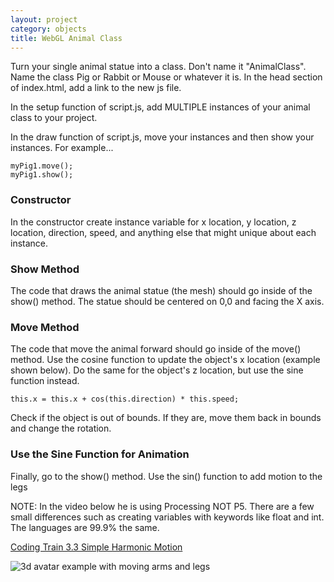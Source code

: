 ```yaml
---
layout: project
category: objects
title: WebGL Animal Class
---
```


Turn your single animal statue into a class. Don't name it "AnimalClass". Name the class Pig or Rabbit or Mouse or whatever it is. In the head section of index.html, add a link to the new js file.

In the setup function of script.js, add MULTIPLE instances of your animal class to your project.

In the draw function of script.js, move your instances and then show your instances. For example...
```
myPig1.move();
myPig1.show();
```

### Constructor

In the constructor create instance variable for x location, y location, z location, direction, speed, and anything else that might unique about each instance.

### Show Method

The code that draws the animal statue (the mesh) should go inside of the show() method. The statue should be centered on 0,0 and facing the X axis.

### Move Method

The code that move the animal forward should go inside of the move() method. Use the cosine function to update the object's x location (example shown below). Do the same for the object's z location, but use the sine function instead.
```
this.x = this.x + cos(this.direction) * this.speed;
```

Check if the object is out of bounds. If they are, move them back in bounds and change the rotation.

### Use the Sine Function for Animation

Finally, go to the show() method. Use the sin() function to add motion to the legs

NOTE: In the video below he is using Processing NOT P5. There are a few small differences such as creating variables with keywords like float and int. The languages are 99.9% the same.

[Coding Train 3.3 Simple Harmonic Motion](https://drive.google.com/file/d/1Cc4iTNeGmQ_2dZKdGQ4qTMlDgnnGMx0W/view?usp=sharing)


![3d avatar example with moving arms and legs](/wd\objects\3dAvatarExample.gif)
